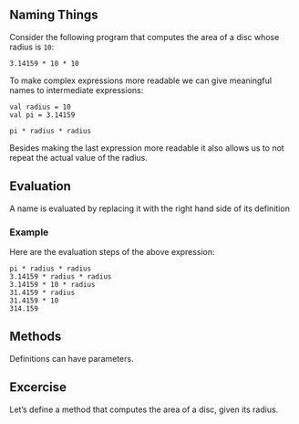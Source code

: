 
## Naming Things

Consider the following program that computes the area of a disc
whose radius is `10`:

    3.14159 * 10 * 10

To make complex expressions more readable we can give meaningful names to
intermediate expressions:

    val radius = 10
    val pi = 3.14159

    pi * radius * radius

Besides making the last expression more readable it also allows us to
not repeat the actual value of the radius.

## Evaluation

A name is evaluated by replacing it with the right hand side of its definition

### Example

Here are the evaluation steps of the above expression:

    pi * radius * radius
    3.14159 * radius * radius
    3.14159 * 10 * radius
    31.4159 * radius
    31.4159 * 10
    314.159

## Methods

Definitions can have parameters. 

## Excercise
Let’s define a method that computes the area of a disc, given its radius.
